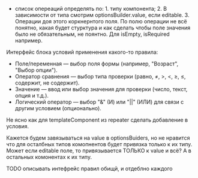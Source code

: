 - список опереаций определять по: 1. типу компонента; 2. В зависимости от типа смотрим optionsBuilder.value, если editable. 3. Операции доя этого коркнернтого поля.
По полю операции не всё понятно, какая будет стурктура и как сделать чтобы поле значения было не обязательным, не поянтно. Для isEmpty, isRequired например.


Интерфейс блока условий применения какого-то правила:
- Поле/переменная — выбор поля формы (например, "Возраст", "Выбор опции").
- Оператор сравнения — выбор типа проверки (равно, ≠, >, <, ≥, ≤, содержит, не содержит).
- Значение — ввод или выбор значения для проверки (число, текст, опция и т.д.).
- Логический оператор — выбор "&" (И) или "||" (ИЛИ) для связи с другим условием (опционально).

Не ясно как для templateComponent из repeater сделать добавление в условия.

Кажется будем завязываться на value в optionsBuiders, но не нравится что для осталбных типов комопнентов будет привязка только к их типу.
Может если editable поле, то привязывается ТОЛЬКО к value и всё? А в остальных комонентах к их типу.

TODO
описывать интефрейс правил обищй, и отдеблно каждого
